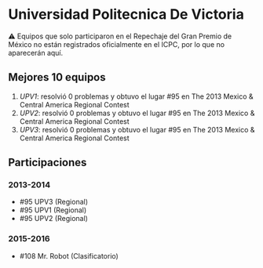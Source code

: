 # Universidad Politecnica De Victoria

:warning: Equipos que solo participaron en el Repechaje del Gran Premio de México no están registrados oficialmente en el ICPC, por lo que no aparecerán aquí.

## Mejores 10 equipos

1. _UPV1_: resolvió 0 problemas y obtuvo el lugar #95 en The 2013 Mexico & Central America Regional Contest
1. _UPV2_: resolvió 0 problemas y obtuvo el lugar #95 en The 2013 Mexico & Central America Regional Contest
1. _UPV3_: resolvió 0 problemas y obtuvo el lugar #95 en The 2013 Mexico & Central America Regional Contest

## Participaciones

### 2013-2014

- #95 UPV3 (Regional)
- #95 UPV1 (Regional)
- #95 UPV2 (Regional)

### 2015-2016

- #108 Mr. Robot (Clasificatorio)



